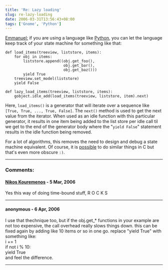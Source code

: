 ```yaml
---
title: 'Re: Lazy loading'
slug: re-lazy-loading
date: 2006-03-31T13:56:43+08:00
tags: ['Gnome', 'Python']
---
```


[Emmanuel:](http://log.emmanuelebassi.net/archives/2006/03/lazy-loading/)
if you are using a language like [Python](http://www.python.org/), you
can let the language keep track of your state machine for something like
that:

    def load_items(treeview, liststore, items):
        for obj in items:
            liststore.append((obj.get_foo(),
                              obj.get_bar(),
                              obj.get_baz()))
            yield True
        treeview.set_model(liststore)
        yield False

    def lazy_load_items(treeview, liststore, items):
        gobject.idle_add(load_items(treeview, liststore, item).next)

Here, `load_items()` is a generator that will iterate over a sequence
like `[True, True, ..., True, False]`. The `next()` method is used to
get the next value from the iterator. When used as an idle function
with this particular generator, it results in one item being added to
the list store per idle call til we get to the end of the generator
body where the \"`yield False`\" statement results in the idle
function being removed.

For a lot of algorithms, this removes the need to design and debug a
state machine equivalent. Of course, it is
[possible](http://www.chiark.greenend.org.uk/~sgtatham/coroutines.html)
to do similar things in C but that\'s even more obscure `:)`.

---
### Comments:
#### [Nikos Kouremenos](http://members.hellug.gr/nkour) - <time datetime="2006-03-31 23:12:02">5 Mar, 2006</time>

Yes this way of doing time-bound stuff, R O C K S

---
#### anonymous - <time datetime="2006-04-01 01:43:21">6 Apr, 2006</time>

I use that thechnique too, but if the obj.get\_\* functions in your
example are not too expensive, the call overhead really slows things
down. this can be fixed again by adding like 10 items or so in one go.
replace \"yield True\" with something like:\
i += 1\
if not i % 10:\
yield True\
and feel the difference.

---
